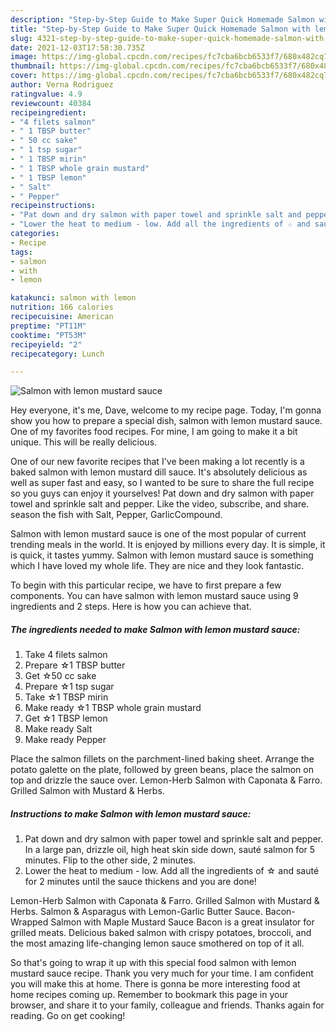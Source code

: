 ```yaml
---
description: "Step-by-Step Guide to Make Super Quick Homemade Salmon with lemon mustard sauce"
title: "Step-by-Step Guide to Make Super Quick Homemade Salmon with lemon mustard sauce"
slug: 4321-step-by-step-guide-to-make-super-quick-homemade-salmon-with-lemon-mustard-sauce
date: 2021-12-03T17:58:30.735Z
image: https://img-global.cpcdn.com/recipes/fc7cba6bcb6533f7/680x482cq70/salmon-with-lemon-mustard-sauce-recipe-main-photo.jpg
thumbnail: https://img-global.cpcdn.com/recipes/fc7cba6bcb6533f7/680x482cq70/salmon-with-lemon-mustard-sauce-recipe-main-photo.jpg
cover: https://img-global.cpcdn.com/recipes/fc7cba6bcb6533f7/680x482cq70/salmon-with-lemon-mustard-sauce-recipe-main-photo.jpg
author: Verna Rodriguez
ratingvalue: 4.9
reviewcount: 40384
recipeingredient:
- "4 filets salmon"
- " 1 TBSP butter"
- " 50 cc sake"
- " 1 tsp sugar"
- " 1 TBSP mirin"
- " 1 TBSP whole grain mustard"
- " 1 TBSP lemon"
- " Salt"
- " Pepper"
recipeinstructions:
- "Pat down and dry salmon with paper towel and sprinkle salt and pepper. In a large pan, drizzle oil, high heat skin side down, sauté salmon for 5 minutes. Flip to the other side, 2 minutes."
- "Lower the heat to medium - low. Add all the ingredients of ☆ and sauté for 2 minutes until the sauce thickens and you are done!"
categories:
- Recipe
tags:
- salmon
- with
- lemon

katakunci: salmon with lemon 
nutrition: 166 calories
recipecuisine: American
preptime: "PT11M"
cooktime: "PT53M"
recipeyield: "2"
recipecategory: Lunch

---
```



![Salmon with lemon mustard sauce](https://img-global.cpcdn.com/recipes/fc7cba6bcb6533f7/680x482cq70/salmon-with-lemon-mustard-sauce-recipe-main-photo.jpg)

Hey everyone, it's me, Dave, welcome to my recipe page. Today, I'm gonna show you how to prepare a special dish, salmon with lemon mustard sauce. One of my favorites food recipes. For mine, I am going to make it a bit unique. This will be really delicious.

One of our new favorite recipes that I&#39;ve been making a lot recently is a baked salmon with lemon mustard dill sauce. It&#39;s absolutely delicious as well as super fast and easy, so I wanted to be sure to share the full recipe so you guys can enjoy it yourselves! Pat down and dry salmon with paper towel and sprinkle salt and pepper. Like the video, subscribe, and share. season the fish with Salt, Pepper, GarlicCompound.

Salmon with lemon mustard sauce is one of the most popular of current trending meals in the world. It is enjoyed by millions every day. It is simple, it is quick, it tastes yummy. Salmon with lemon mustard sauce is something which I have loved my whole life. They are nice and they look fantastic.


To begin with this particular recipe, we have to first prepare a few components. You can have salmon with lemon mustard sauce using 9 ingredients and 2 steps. Here is how you can achieve that.

<!--inarticleads1-->

##### The ingredients needed to make Salmon with lemon mustard sauce:

1. Take 4 filets salmon
1. Prepare  ☆1 TBSP butter
1. Get  ☆50 cc sake
1. Prepare  ☆1 tsp sugar
1. Take  ☆1 TBSP mirin
1. Make ready  ☆1 TBSP whole grain mustard
1. Get  ☆1 TBSP lemon
1. Make ready  Salt
1. Make ready  Pepper


Place the salmon fillets on the parchment-lined baking sheet. Arrange the potato galette on the plate, followed by green beans, place the salmon on top and drizzle the sauce over. Lemon-Herb Salmon with Caponata &amp; Farro. Grilled Salmon with Mustard &amp; Herbs. 

<!--inarticleads2-->

##### Instructions to make Salmon with lemon mustard sauce:

1. Pat down and dry salmon with paper towel and sprinkle salt and pepper. In a large pan, drizzle oil, high heat skin side down, sauté salmon for 5 minutes. Flip to the other side, 2 minutes.
1. Lower the heat to medium - low. Add all the ingredients of ☆ and sauté for 2 minutes until the sauce thickens and you are done!


Lemon-Herb Salmon with Caponata &amp; Farro. Grilled Salmon with Mustard &amp; Herbs. Salmon &amp; Asparagus with Lemon-Garlic Butter Sauce. Bacon-Wrapped Salmon with Maple Mustard Sauce Bacon is a great insulator for grilled meats. Delicious baked salmon with crispy potatoes, broccoli, and the most amazing life-changing lemon sauce smothered on top of it all. 

So that's going to wrap it up with this special food salmon with lemon mustard sauce recipe. Thank you very much for your time. I am confident you will make this at home. There is gonna be more interesting food at home recipes coming up. Remember to bookmark this page in your browser, and share it to your family, colleague and friends. Thanks again for reading. Go on get cooking!
